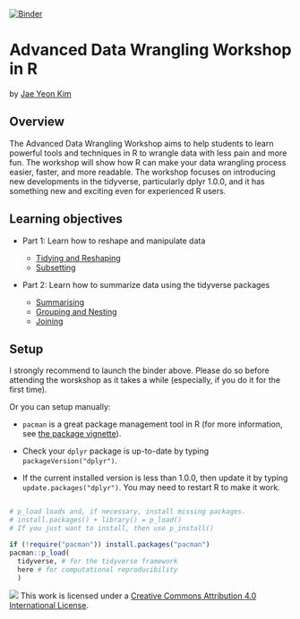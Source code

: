 [![Binder](https://mybinder.org/badge_logo.svg)](https://mybinder.org/v2/gh/jaeyk/advanced-data-wrangling/master?urlpath=rstudio)

# Advanced Data Wrangling Workshop in R

by [Jae Yeon Kim](https://jaeyk.github.io/)

## Overview

The Advanced Data Wrangling Workshop aims to help students to learn powerful tools and techniques in R to wrangle data with less pain and more fun. The workshop will show how R can make your data wrangling process easier, faster, and more readable. The workshop focuses on introducing new developments in the tidyverse, particularly dplyr 1.0.0, and it has something new and exciting even for experienced R users.

## Learning objectives

- Part 1: Learn how to reshape and manipulate data

  - [Tidying and Reshaping](https://github.com/jaeyk/advanced-data-wrangling/blob/master/code/01_tidy_reshaping.Rmd)
  - [Subsetting](https://github.com/jaeyk/advanced-data-wrangling/blob/master/code/02_subsetting.Rmd)

- Part 2: Learn how to summarize data using the tidyverse packages

  - [Summarising](https://github.com/jaeyk/advanced-data-wrangling/blob/master/code/03_summarizing.Rmd)
  - [Grouping and Nesting](https://github.com/jaeyk/advanced-data-wrangling/blob/master/code/04_grouping_nesting.Rmd)
  - [Joining](https://github.com/jaeyk/advanced-data-wrangling/blob/master/code/05_joining.Rmd)

## Setup

I strongly recommend to launch the binder above. Please do so before attending the worskshop as it takes a while (especially, if you do it for the first time).

Or you can setup manually:

- `pacman` is a great package management tool in R (for more information, see [the package vignette](http://trinker.github.io/pacman/vignettes/Introduction_to_pacman.html)).

- Check your `dplyr` package is up-to-date by typing `packageVersion("dplyr")`.
- If the current installed version is less than 1.0.0, then update it by typing `update.packages("dplyr")`. You may need to restart R to make it work.

``` r

# p_load loads and, if necessary, install missing packages.
# install.packages() + library() = p_load()
# If you just want to install, then use p_install()

if (!require("pacman")) install.packages("pacman")
pacman::p_load(
  tidyverse, # for the tidyverse framework
  here # for computational reproducibility
  )

```

![](https://i.creativecommons.org/l/by/4.0/88x31.png) This work is licensed under a [Creative Commons Attribution 4.0 International License](https://creativecommons.org/licenses/by/4.0/).
